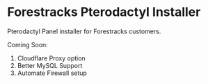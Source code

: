 # Forestracks Pterodactyl Installer
Pterodactyl Panel installer for Forestracks customers.


Coming Soon:
1) Cloudflare Proxy option
2) Better MySQL Support
3) Automate Firewall setup
